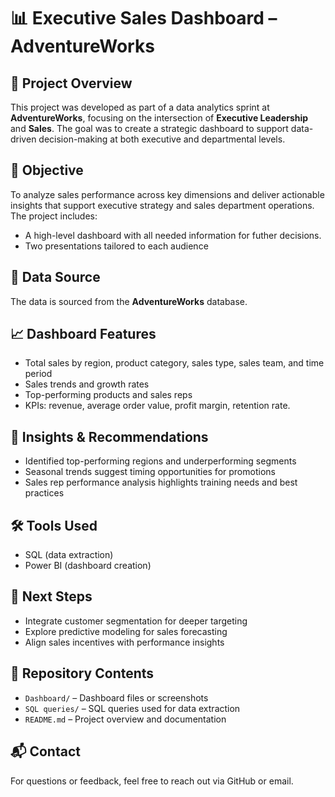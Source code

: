 # 📊 Executive Sales Dashboard – AdventureWorks

## 🏢 Project Overview
This project was developed as part of a data analytics sprint at **AdventureWorks**, focusing on the intersection of **Executive Leadership** and **Sales**. The goal was to create a strategic dashboard to support data-driven decision-making at both executive and departmental levels.

## 🎯 Objective
To analyze sales performance across key dimensions and deliver actionable insights that support executive strategy and sales department operations. The project includes:
- A high-level dashboard with all needed information for futher decisions.
- Two presentations tailored to each audience

## 🧩 Data Source
The data is sourced from the **AdventureWorks** database.

## 📈 Dashboard Features
- Total sales by region, product category, sales type, sales team, and time period
- Sales trends and growth rates
- Top-performing products and sales reps
- KPIs: revenue, average order value, profit margin, retention rate.

## 🧠 Insights & Recommendations
- Identified top-performing regions and underperforming segments
- Seasonal trends suggest timing opportunities for promotions
- Sales rep performance analysis highlights training needs and best practices

## 🛠️ Tools Used
- SQL (data extraction)
- Power BI (dashboard creation)
  
## 🚀 Next Steps
- Integrate customer segmentation for deeper targeting
- Explore predictive modeling for sales forecasting
- Align sales incentives with performance insights

## 📂 Repository Contents
- `Dashboard/` – Dashboard files or screenshots
- `SQL queries/` – SQL queries used for data extraction
- `README.md` – Project overview and documentation

## 📬 Contact
For questions or feedback, feel free to reach out via GitHub or email.
